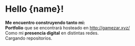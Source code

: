 <script>
	let name = '**world**';
</script>

<h1>Hello {name}!</h1>

**Me encuentro construyendo tanto mi:**  
  **Portfolio** que se encontrará hosteado en http://gamezar.xyz/  
  Como mi **presencia digital** en distintas redes.  
  Cargando repositorios.

<!--
**gabrieladrianmezar/gabrieladrianmezar** is a ✨ _special_ ✨ repository because its `README.md` (this file) appears on your GitHub profile.

Here are some ideas to get you started:

- 🔭 I’m currently working on ...
- 🌱 I’m currently learning ...
- 👯 I’m looking to collaborate on ...
- 🤔 I’m looking for help with ...
- 💬 Ask me about ...
- 📫 How to reach me: ...
- 😄 Pronouns: ...
- ⚡ Fun fact: ...
-->
